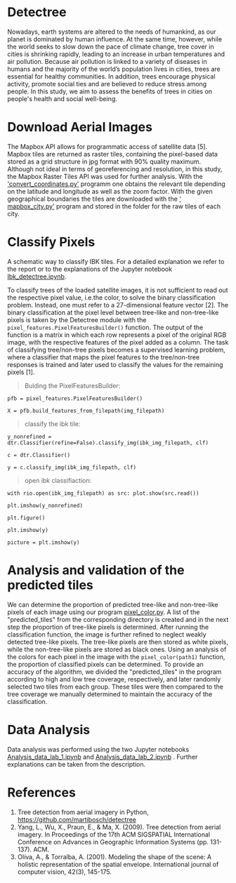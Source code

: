# Detectree 

Nowadays, earth systems are altered to the needs of humankind, as our planet is dominated by human influence. At the same time, however, while the world seeks to slow down the pace of climate change, tree cover in cities is shrinking rapidly, leading to an increase in urban temperatures and air pollution. Because air pollution is linked to a variety of diseases in humans and the majority of the world’s population lives in cities, trees are essential for healthy communities. In addition, trees encourage physical activity, promote social ties and are believed to reduce stress among people. In this study, we aim to assess the benefits of trees in cities on people's health and social well-being.

# Download Aerial Images

The Mapbox API allows for programmatic access of satellite data [5]. Mapbox tiles are returned as raster tiles, containing the pixel-based data stored as a grid structure in jpg format with 90% quality maximum. Although not ideal in terms of georeferencing and resolution, in this study, the Mapbox Raster Tiles API was used for further analysis. With the ['convert_coordinates.py'](https://git.uibk.ac.at/csaw6507/detectree/-/blob/main/convert_coordinates.py) programm one obtains the relevant tile depending on the latitude and longitude as well as the zoom factor. With the given geographical boundaries the tiles are downloaded with the [' mapbox_city.py'](https://git.uibk.ac.at/csaw6507/detectree/-/blob/main/mapbox_athens.py) program and stored in the folder for the raw tiles of each city.

# Classify Pixels 
A schematic way to classify IBK tiles. For a detailed explanation we refer to the report or to the explanations of the Jupyter notebook [Ibk_detectree.ipynb](https://git.uibk.ac.at/csaw6507/detectree/-/blob/main/Ibk_detectree.ipynb).

To classify trees of the loaded satellite images, it is not sufficient to read out the respective pixel value, i.e.the color, to solve the binary classification problem. Instead, one must refer to a 27-dimensional feature vector [2]. The binary classification at the pixel level between tree-like and non-tree-like pixels is taken by the Detectree module with the `pixel_features.PixelFeaturesBuilder()` function. The output of the function is a matrix in which each row represents a pixel of the original RGB image, with the respective features of the pixel added as a column.
The task of classifying tree/non-tree pixels becomes a supervised learning problem, where a classifier that maps the pixel features to the tree/non-tree responses is trained and later used to classify the values for the remaining pixels [1].

> Bulding the PixelFeaturesBuilder:

`pfb = pixel_features.PixelFeaturesBuilder()`

`X = pfb.build_features_from_filepath(img_filepath)`

> classify the ibk tile:

`y_nonrefined = dtr.Classifier(refine=False).classify_img(ibk_img_filepath, clf)`

`c = dtr.Classifier()`

`y = c.classify_img(ibk_img_filepath, clf)`

> open ibk classifiaction:

`with rio.open(ibk_img_filepath) as src:
    plot.show(src.read())`
    
`plt.imshow(y_nonrefined)`

`plt.figure()`

`plt.imshow(y)`

`picture = plt.imshow(y)`

# Analysis and validation of the predicted tiles

We can determine the proportion of predicted tree-like and non-tree-like pixels of each image using our program [pixel_color.py](https://git.uibk.ac.at/csaw6507/detectree/-/blob/main/pixel-color.py). A list of the "predicted_tiles" from the corresponding directory is created and in the next step the proportion of tree-like pixels is determined. After running the classification function, the image is further refined to neglect weakly detected tree-like pixels. The tree-like pixels are then stored as white pixels, while the non-tree-like pixels are stored as black ones. Using an analysis of the colors for each pixel in the image with the `pixel_color(path1)` function, the proportion of classified pixels can be determined. 
To provide an accuracy of the algorithm, we divided the "predicted_tiles" in the program according to high and low tree coverage, respectively, and later randomly selected two tiles from each group. These tiles were then compared to the tree coverage we manually determined to maintain the accuracy of the classification. 


# Data Analysis

Data analysis was performed using the two Jupyter notebooks [Analysis_data_lab_1.ipynb](https://git.uibk.ac.at/csaw6507/detectree/-/blob/main/Analysis_data_lab_1.ipynb) and [Analysis_data_lab_2.ipynb](https://git.uibk.ac.at/csaw6507/detectree/-/blob/main/Analysis_data_lab_2.ipynb) . Further explanations can be taken from the description.

# References
1. Tree detection from aerial imagery in Python, https://github.com/martibosch/detectree
2.	Yang, L., Wu, X., Praun, E., & Ma, X. (2009). Tree detection from aerial imagery. In Proceedings of the 17th ACM SIGSPATIAL International Conference on Advances in Geographic Information Systems (pp. 131-137). ACM.
3.	Oliva, A., & Torralba, A. (2001). Modeling the shape of the scene: A holistic representation of the spatial envelope. International journal of computer vision, 42(3), 145-175.

